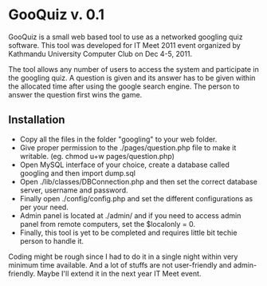 # GooQuiz v. 0.1

GooQuiz is a small web based tool to use as a networked googling quiz software. This tool was developed for IT Meet 2011 event organized by Kathmandu University Computer Club on Dec 4-5, 2011.

The tool allows any number of users to access the system and participate in the googling quiz. A question is given and its answer has to be given within the allocated time after using the google search engine. The person to answer the question first wins the game.

## Installation

* Copy all the files in the folder "googling" to your web folder.
* Give proper permission to the ./pages/question.php file to make it writable. (eg. chmod u+w pages/question.php)
* Open MySQL interface of your choice, create a database called googling and then import dump.sql
* Open ./lib/classes/DBConnection.php and then set the correct database server, username and password.
* Finally open ./config/config.php and set the different configurations as per your need.
* Admin panel is located at ./admin/ and if you need to access admin panel from remote computers, set the $localonly = 0.
* Finally, this tool is yet to be completed and requires little bit techie person to handle it.

Coding might be rough since I had to do it in a single night within very minimum time available. And a lot of stuffs are not user-friendly and admin-friendly. Maybe I'll extend it in the next year IT Meet event.
